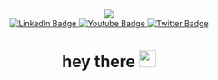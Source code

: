 <div id="header" align= "center">
  <img src="https://media.giphy.com/media/v1.Y2lkPTc5MGI3NjExZWJjMWE3MjNhNTY5NDUyZmMxY2E5NTk4ODg1YWJmZDgyNjc4ZDIwMyZjdD1z/M9gbBd9nbDrOTu1Mqx/giphy.gif">
  <div id="badges" align= "center">
    <a href="your-linkedin-URL">
      <img src="https://img.shields.io/badge/LinkedIn-blue?style=for-the-badge&logo=linkedin&logoColor=white" alt="LinkedIn Badge"/>
    </a>
    <a href="your-youtube-URL">
      <img src="https://img.shields.io/badge/YouTube-red?style=for-the-badge&logo=youtube&logoColor=white" alt="Youtube Badge"/>
    </a>
    <a href="your-twitter-URL">
      <img src="https://img.shields.io/badge/Twitter-blue?style=for-the-badge&logo=twitter&logoColor=white" alt="Twitter Badge"/>
    </a>
  </div>
  <img src="https://komarev.com/ghpvc/?username=JMwagunda&style=flat-square&color=blue" alt=""/>
  <h1>
    hey there
    <img src="https://media.giphy.com/media/hvRJCLFzcasrR4ia7z/giphy.gif" width="30px"/>
  </h1>
</div>
